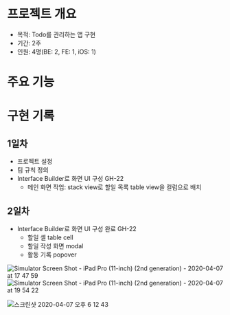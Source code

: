 # 프로젝트 개요
- 목적: Todo를 관리하는 앱 구현
- 기간: 2주
- 인원: 4명(BE: 2, FE: 1, iOS: 1)

# 주요 기능

# 구현 기록
## 1일차
- 프로젝트 설정
- 팀 규칙 정의
- Interface Builder로 화면 UI 구성 GH-22
  - 메인 화면 작업: stack view로 할일 목록 table view을 컬럼으로 배치

## 2일차
- Interface Builder로 화면 UI 구성 완료 GH-22
  - 할일 셀 table cell
  - 할일 작성 화면 modal
  - 활동 기록 popover

![Simulator Screen Shot - iPad Pro (11-inch) (2nd generation) - 2020-04-07 at 17 47 59](https://user-images.githubusercontent.com/50904665/78663855-d7c88580-790d-11ea-84da-601ef9f69f9b.jpg)
![Simulator Screen Shot - iPad Pro (11-inch) (2nd generation) - 2020-04-07 at 19 54 22](https://user-images.githubusercontent.com/50904665/78663692-92a45380-790d-11ea-956b-e5d63a771e03.jpg)

![스크린샷 2020-04-07 오후 6 12 43](https://user-images.githubusercontent.com/50904665/78663848-d6975880-790d-11ea-9d37-ccdc274e2672.jpg)